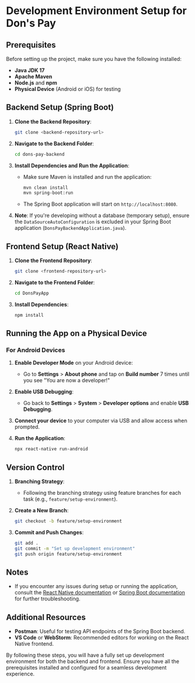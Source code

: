 # Development Environment Setup for Don's Pay

## Prerequisites

Before setting up the project, make sure you have the following installed:
- **Java JDK 17**
- **Apache Maven**
- **Node.js** and **npm**
- **Physical Device** (Android or iOS) for testing

## Backend Setup (Spring Boot)

1. **Clone the Backend Repository**:
   ```bash
   git clone <backend-repository-url>
   ```

2. **Navigate to the Backend Folder**:
   ```bash
   cd dons-pay-backend
   ```

3. **Install Dependencies and Run the Application**:
   - Make sure Maven is installed and run the application:
     ```bash
     mvn clean install
     mvn spring-boot:run
     ```
   - The Spring Boot application will start on `http://localhost:8080`.

4. **Note**: If you're developing without a database (temporary setup), ensure the `DataSourceAutoConfiguration` is excluded in your Spring Boot application (`DonsPayBackendApplication.java`).

## Frontend Setup (React Native)

1. **Clone the Frontend Repository**:
   ```bash
   git clone <frontend-repository-url>
   ```

2. **Navigate to the Frontend Folder**:
   ```bash
   cd DonsPayApp
   ```

3. **Install Dependencies**:
   ```bash
   npm install
   ```

## Running the App on a Physical Device

### For Android Devices

1. **Enable Developer Mode** on your Android device:
   - Go to **Settings** > **About phone** and tap on **Build number** 7 times until you see "You are now a developer!"

2. **Enable USB Debugging**:
   - Go back to **Settings** > **System** > **Developer options** and enable **USB Debugging**.

3. **Connect your device** to your computer via USB and allow access when prompted.

4. **Run the Application**:
   ```bash
   npx react-native run-android
   ```

## Version Control

1. **Branching Strategy**:
   - Following the branching strategy using feature branches for each task (e.g., `feature/setup-environment`).

2. **Create a New Branch**:
   ```bash
   git checkout -b feature/setup-environment
   ```

3. **Commit and Push Changes**:
   ```bash
   git add .
   git commit -m "Set up development environment"
   git push origin feature/setup-environment
   ```

## Notes

- If you encounter any issues during setup or running the application, consult the [React Native documentation](https://reactnative.dev/docs/environment-setup) or [Spring Boot documentation](https://spring.io/projects/spring-boot) for further troubleshooting.

## Additional Resources

- **Postman**: Useful for testing API endpoints of the Spring Boot backend.
- **VS Code** or **WebStorm**: Recommended editors for working on the React Native frontend.

By following these steps, you will have a fully set up development environment for both the backend and frontend. Ensure you have all the prerequisites installed and configured for a seamless development experience.
